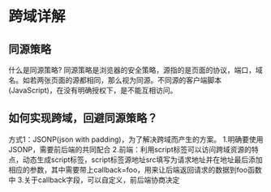 # 跨域详解

## 同源策略
  什么是同源策略?
    同源策略是浏览器的安全策略，源指的是页面的协议，端口，域名。如若两张页面的源都相同，那么视为同源。不同源的客户端脚本(JavaScript)，在没有明确授权下，是不能互相访问。

## 如何实现跨域，回避同源策略？
  方式1：JSONP(json with padding)，为了解决跨域而产生的方案。
    1.明确要使用JSONP，需要前后端的共同配合
    2.前端：利用script标签可以访问跨域资源的特点，动态生成script标签，script标签源地址src填写为请求地址并在地址最后添加相应的参数，其中需要带上callback=foo，用来让后端返回请求的数据到foo函数中
    3.关于callback字段，可以自定义，前后端协商决定